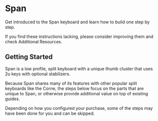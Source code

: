 # Span

Get introduced to the Span keyboard and learn how to build one step by step.

If you find these instructions lacking, please consider improving them and check Additional Resources.

## Getting Started

Span is a low profile, split keyboard with a unique thumb cluster that uses 2u keys with optional stabilizers.

Because Span shares many of its features with other popular split keyboards like the Corne, the steps below focus on the parts that are unique to Span, or otherwise provide additional value on top of existing guides.

Depending on how you configured your purchase, some of the steps may have been done for you and can be skipped.
